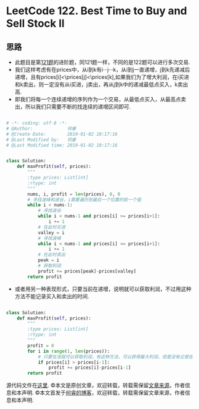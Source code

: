 # LeetCode 122. Best Time to Buy and Sell Stock II

## 思路

* 此题目是第[121题](https://leetcode.com/problems/best-time-to-buy-and-sell-stock)的进阶题，同121题一样，不同的是122题可以进行多次交易.
* 我们这样考虑有在prices中，从i到k有i···j···k，从i到j一直递增，j到k先递减后递增，且有prices\[i]<\prices\[j]<\prices\[k],如果我们为了增大利润，在i买进和k卖出，则一定没有从i买进，j卖出，再从j到k中的递减最低点买入，k卖出高.
* 即我们将每一个连续递增的序列作为一个交易，从最低点买入，从最高点卖出，所以我们只需要不断的找连续的递增区间即可.

```python

# -*- coding: utf-8 -*-
# @Author:             何睿
# @Create Date:        2019-01-02 10:17:16
# @Last Modified by:   何睿
# @Last Modified time: 2019-01-02 10:17:16


class Solution:
    def maxProfit(self, prices):
        """
        :type prices: List[int]
        :rtype: int
        """
        nums, i, profit = len(prices), 0, 0
        # 寻找波峰和波谷，i需要遍历到最后一个位置的前一个值
        while i < nums-1:
            # 寻找波谷
            while i < nums-1 and prices[i] >= prices[i+1]:
                i += 1
            # 在此时买进
            valley = i
            # 寻找波峰
            while i < nums-1 and prices[i] <= prices[i+1]:
                i += 1
            # 在此时卖出
            peak = i
            # 获取利润
            profit += prices[peak]-prices[valley]
        return profit
```

* 或者用另一种表现形式，只要当前在递增，说明就可以获取利润，不过用这种方法不能记录买入和卖出的时间.

```python

class Solution:
    def maxProfit(self, prices):
        """
        :type prices: List[int]
        :rtype: int
        """
        profit = 0
        for i in range(1, len(prices)):
            # 只要在涨就可以获取利润，有这种方法，可以获得最大利润，但是没有记录在什么时候买进，什么时候卖出
            if prices[i] > prices[i-1]:
                profit += prices[i]-prices[i-1]
        return profit
```

源代码文件在[这里](https://github.com/ruicore/Algorithm/blob/master/Leetcode/2019-01-02-122-Best-Time-to-Buy-and-Sell-Stock-II.py).
©本文是原创文章，欢迎转载，转载需保留[文章来源](https://www.ruicore.cn/)，作者信息和本声明.
©本文首发于[何睿的博客](https://www.ruicore.cn/)，欢迎转载，转载需保留文章来源，作者信息和本声明.
